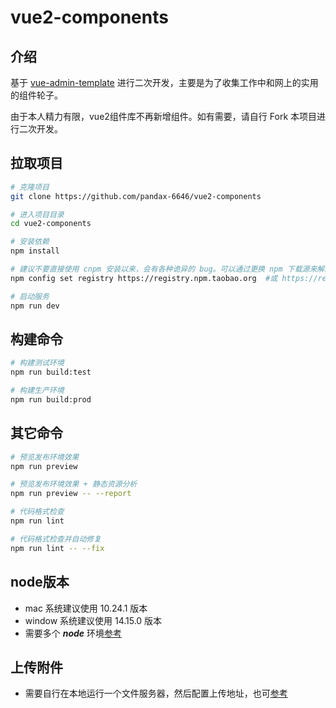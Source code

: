 # vue2-components

## 介绍

基于 [vue-admin-template](https://github.com/PanJiaChen/vue-admin-template)  进行二次开发，主要是为了收集工作中和网上的实用的组件轮子。

由于本人精力有限，vue2组件库不再新增组件。如有需要，请自行 Fork 本项目进行二次开发。

## 拉取项目

```bash
# 克隆项目
git clone https://github.com/pandax-6646/vue2-components

# 进入项目目录
cd vue2-components

# 安装依赖
npm install

# 建议不要直接使用 cnpm 安装以来，会有各种诡异的 bug。可以通过更换 npm 下载源来解决载速度慢的问题
npm config set registry https://registry.npm.taobao.org  #或 https://registry.npmmirror.com

# 启动服务
npm run dev
```

## 构建命令

```bash
# 构建测试环境
npm run build:test

# 构建生产环境
npm run build:prod
```

## 其它命令

```bash
# 预览发布环境效果
npm run preview

# 预览发布环境效果 + 静态资源分析
npm run preview -- --report

# 代码格式检查
npm run lint

# 代码格式检查并自动修复
npm run lint -- --fix
```

## node版本

- mac 系统建议使用 10.24.1 版本
- window 系统建议使用 14.15.0 版本
- 需要多个 ***node*** 环境[参考](https://www.yuque.com/pandax/front_end/zlm8wq#VQ0bK)

## 上传附件

- 需要自行在本地运行一个文件服务器，然后配置上传地址，也可[参考](https://github.com/wangeditor-team/server)
